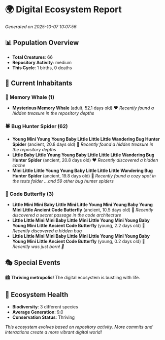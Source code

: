 # 🌍 Digital Ecosystem Report
*Generated on 2025-10-07 10:07:56*

## 📊 Population Overview
- **Total Creatures**: 66
- **Repository Activity**: medium
- **This Cycle**: 1 births, 0 deaths

## 👥 Current Inhabitants

### 🐋 Memory Whale (1)
- **Mysterious Memory Whale** (adult, 52.1 days old) ❤️
  *Recently found a hidden treasure in the repository depths*

### 🕷️ Bug Hunter Spider (62)
- **Young Mini Young Young Baby Little Little Little Wandering Bug Hunter Spider** (ancient, 20.8 days old) 💛
  *Recently found a hidden treasure in the repository depths*
- **Little Baby Little Young Young Baby Little Little Little Wandering Bug Hunter Spider** (ancient, 20.8 days old) ❤️
  *Recently discovered a hidden cache*
- **Mini Little Little Young Young Baby Little Little Little Wandering Bug Hunter Spider** (ancient, 19.8 days old) 💛
  *Recently found a cozy spot in the tests folder*
  *...and 59 other bug hunter spiders*

### 🦋 Code Butterfly (3)
- **Little Mini Mini Baby Little Mini Little Young Mini Young Baby Young Mini Little Ancient Code Butterfly** (ancient, 10.5 days old) 💚
  *Recently discovered a secret passage in the code architecture*
- **Little Little Mini Mini Baby Little Mini Little Young Mini Young Baby Young Mini Little Ancient Code Butterfly** (young, 2.2 days old) 💚
  *Recently discovered a hidden bug*
- **Little Little Mini Mini Baby Little Mini Little Young Mini Young Baby Young Mini Little Ancient Code Butterfly** (young, 0.2 days old) 💚
  *Recently was just born! 👶*

## 🎭 Special Events

🏙️ **Thriving metropolis!** The digital ecosystem is bustling with life.

## 🔬 Ecosystem Health
- **Biodiversity**: 3 different species
- **Average Generation**: 9.0
- **Conservation Status**: Thriving

*This ecosystem evolves based on repository activity. More commits and interactions create a more vibrant digital world!*